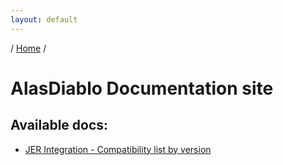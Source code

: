 ```yaml
---
layout: default
---
```


/ [Home](/) /

# AlasDiablo Documentation site

## Available docs:
+ [JER Integration - Compatibility list by version](/jer-integration)
